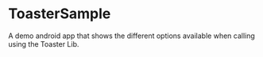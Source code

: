 ToasterSample
=============

A demo android app that shows the different options available when calling using the Toaster Lib.
